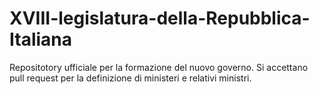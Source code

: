 # XVIII-legislatura-della-Repubblica-Italiana

Repositotory ufficiale per la formazione del nuovo governo. Si accettano pull request per la definizione di ministeri e relativi ministri.
